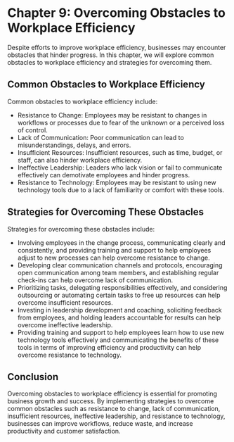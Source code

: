 Chapter 9: Overcoming Obstacles to Workplace Efficiency
=======================================================

Despite efforts to improve workplace efficiency, businesses may encounter obstacles that hinder progress. In this chapter, we will explore common obstacles to workplace efficiency and strategies for overcoming them.

Common Obstacles to Workplace Efficiency
----------------------------------------

Common obstacles to workplace efficiency include:

* Resistance to Change: Employees may be resistant to changes in workflows or processes due to fear of the unknown or a perceived loss of control.
* Lack of Communication: Poor communication can lead to misunderstandings, delays, and errors.
* Insufficient Resources: Insufficient resources, such as time, budget, or staff, can also hinder workplace efficiency.
* Ineffective Leadership: Leaders who lack vision or fail to communicate effectively can demotivate employees and hinder progress.
* Resistance to Technology: Employees may be resistant to using new technology tools due to a lack of familiarity or comfort with these tools.

Strategies for Overcoming These Obstacles
-----------------------------------------

Strategies for overcoming these obstacles include:

* Involving employees in the change process, communicating clearly and consistently, and providing training and support to help employees adjust to new processes can help overcome resistance to change.
* Developing clear communication channels and protocols, encouraging open communication among team members, and establishing regular check-ins can help overcome lack of communication.
* Prioritizing tasks, delegating responsibilities effectively, and considering outsourcing or automating certain tasks to free up resources can help overcome insufficient resources.
* Investing in leadership development and coaching, soliciting feedback from employees, and holding leaders accountable for results can help overcome ineffective leadership.
* Providing training and support to help employees learn how to use new technology tools effectively and communicating the benefits of these tools in terms of improving efficiency and productivity can help overcome resistance to technology.

Conclusion
----------

Overcoming obstacles to workplace efficiency is essential for promoting business growth and success. By implementing strategies to overcome common obstacles such as resistance to change, lack of communication, insufficient resources, ineffective leadership, and resistance to technology, businesses can improve workflows, reduce waste, and increase productivity and customer satisfaction.
